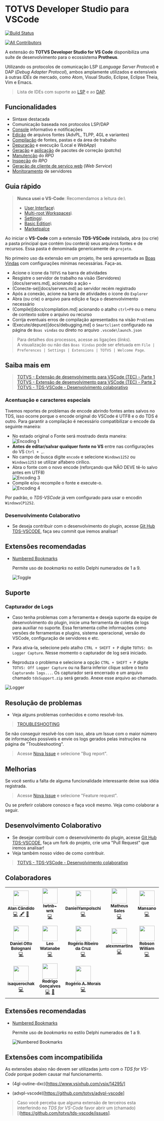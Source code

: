 # TOTVS Developer Studio para VSCode

[![Build Status](https://travis-ci.org/totvs/tds-vscode.svg?branch=master)](https://travis-ci.org/totvs/tds-vscode)

<!-- ALL-CONTRIBUTORS-BADGE:START - Do not remove or modify this section -->

[![All Contributors](https://img.shields.io/badge/all_contributors-15-orange.svg?style=flat-square)](#contributors-)

<!-- ALL-CONTRIBUTORS-BADGE:END -->

A extensão do **TOTVS Developer Studio for VS Code** disponibiliza uma suíte de desenvolvimento para o ecossistema **Protheus**.

Utilizando os protocolos de comunicação LSP (_Language Server Protocol_) e DAP (_Debug Adapter Protocol_), ambos amplamente utilizados e extensíveis à outras _IDEs_ de mercado, como Atom, Visual Studio, Eclipse, Eclipse Theia, Vim e Emacs.

> Lista de IDEs com suporte ao [LSP](https://microsoft.github.io/language-server-protocol/implementors/tools) e ao [DAP](https://microsoft.github.io/debug-adapter-protocol/implementors/tools).

## Funcionalidades

- Sintaxe destacada
- Comunicação baseada nos protocolos LSP/DAP
- [Console](docs/console.md) informativo e notificações
- [Edição](docs/edition.md) de arquivos fontes (AdvPL, TLPP, 4GL e variantes)
- [Compilação](docs/compilation.md) de fontes, pastas e da área de trabalho
- [Depuração](docs/debugger.md) e execução (Local e _WebApp_)
- [Geração](docs/build-patch.md) e [aplicação](docs/apply-patch.md) de pacotes de correção (_patchs_)
- [Manutenção](docs/rpo.md) do _RPO_
- [Inspeção](docs/rpo-inspector.md) do _RPO_
- [Geração de cliente de serviço web](docs/ws-client-generation.md) (_Web Service_)
- [Monitoramento](docs/monitor.md) de servidores

## Guia rápido

> **Nunca usei o VS-Code**: Recomendamos a leitura de:\
>
> - [User Interface](https://code.visualstudio.com/docs/getstarted/userinterface)\
> - [Multi-root Workspaces](https://code.visualstudio.com/docs/editor/multi-root-workspaces)\
> - [Settings](https://code.visualstudio.com/docs/getstarted/settings)\
> - [Basic Edition](https://code.visualstudio.com/docs/editor/codebasics)\
> - [Marketpalce](https://code.visualstudio.com/docs/editor/extension-gallery)

Ao iniciar o **VS-Code** com a extensão **TDS-VSCode** instalada, abra (ou crie) a pasta principal que contém (ou conterá) seus arquivos fontes e de recursos. Essa pasta é denominada genericamente de `projeto`.

No primeiro uso da extensão em um projeto, lhe será apresentada as [Boas Vindas](docs/welcome.md) com configurações mínimas necessárias. Faça-as.

- Acione o icone da `TOTVS` na barra de atividades
- Resgistre o servidor de trabalho na visão (Servidores)[docs/servers.md], acionando a ação `+`
- (Conecte-se)[docs/servers.md] ao servidor recém registrado
- Após a conexão, acione na barra de atividades o icone do `Explorer`
- Abra (ou crie) o arquivo para edição e faça o desenvolvimento necessário
- (Compile)[docs/compilation.md] acionando o atalho `ctrl+F9` ou o menu de contexto sobre o arquivo ou recurso
- Corrija eventuais erros de compilação apresentados na visão `Problems`
- (Execute/depure)[docs/debugging.md] o `Smartclient` configurado na página de `Boas vindas` ou direto no arquivo `.vscode\launch.json`

> Para detalhes dos processos, acesse as ligações (_links_).\
> A visualização ou não das `Boas Vindas` pode ser efetuada em `File | Preferences | Settings | Extensions | TOTVS | Welcome Page`.

## Saiba mais em

> [TOTVS - Extensão de desenvolvimento para VSCode (TEC) - Parte 1](https://www.youtube.com/watch?v=MwIu01Ztfvg)\
> [TOTVS - Extensão de desenvolvimento para VSCode (TEC) - Parte 2](https://www.youtube.com/watch?v=Cz4N0XWCXHY)\
> [TOTVS - TDS-VSCode - Desenvolvimento colaborativo](https://www.youtube.com/watch?v=IGWh5ejxhHU)

### Acentuação e caracteres especiais

Tivemos reportes de problemas de encode abrindo fontes antes salvos no TDS, isso ocorre porque o encode original do VSCode é UTF8 e o do TDS é outro.
Para garantir a compilação é necessário compatibilizar o encode da seguinte maneira:

- No estado original o Fonte será mostrado desta maneira:<br/>
  ![Encoding 1](https://raw.githubusercontent.com/totvs/tds-vscode/master/imagens/encoding/encoding1.png)
- **Antes de editar/salvar qualquer fonte no VS** entre nas configurações do VS `Ctrl + ,`.
- No campo de busca digite `encode` e selecione `Windows1252` ou `Windows1253` se utilizar alfabero cirílico.<br/>
- Abra o fonte com o novo encode (reforçando que NÃO DEVE tê-lo salvo antes em UTF8)<br/>
  ![Encoding 3](https://raw.githubusercontent.com/totvs/tds-vscode/master/imagens/encoding/encoding3.png)
- Compile e/ou recompile o fonte e execute-o.<br/>
  ![Encoding 4](https://raw.githubusercontent.com/totvs/tds-vscode/master/imagens/encoding/encoding4.png)

Por padrão, o _TDS-VSCode_ já vem configurado para usar o encodin `WindowsCP1252`.

### Desenvolvimento Colaborativo

- Se deseja contribuir com o desenvolvimento do plugin, acesse [Git Hub TDS-VSCODE](https://github.com/totvs/tds-vscode), faça seu commit que iremos analisar!

## Extensões recomendadas

- [Numbered Bookmarks](https://marketplace.visualstudio.com/items?itemName=alefragnani.numbered-bookmarks)

  Permite uso de _bookmarks_ no estilo Delphi numerados de 1 a 9.

  ![Toggle](https://github.com/alefragnani/vscode-numbered-bookmarks/raw/master/images/numbered-bookmarks-toggle.png)

## Suporte

### Capturador de Logs

- Caso tenha problemas com a ferramenta e deseja suporte da equipe de desenvolvimento do plugin, inicie uma ferramenta de coleta de logs para auxiliar no suporte. Essa ferramenta colhe informações como versões de ferramentas e plugins, sistema operacional, versão do VSCode, configuração de servidores e etc.

- Para ativa-la, selecione pelo atalho `CTRL + SHIFT + P` digite `TOTVS: On Logger Capture`. Nesse momento o capturador de log será iniciado.

- Reproduza o problema e selecione a opção `CTRL + SHIFT + P` digite `TOTVS: Off Logger Capture` ou na Barra inferior clique sobre o texto `Capturando logs...`. Os capturador será encerrado e um arquivo chamado `tdsSupport.zip` será gerado. Anexe esse arquivo ao chamado.

![Logger](https://raw.githubusercontent.com/totvs/tds-vscode/master/imagens/gifs/Logger.gif)

## Resolução de problemas

- Veja alguns problemas conhecidos e como resolvê-los.

> [TROUBLESHOOTING](https://github.com/totvs/tds-vscode/blob/master/TROUBLESHOOTING.md)

Se não conseguir resolvê-los com isso, abra um Issue com o maior número de informações possíveis e envie os logs gerados pelas instruções na página de "Troubleshooting".

> Acesse [Nova Issue](https://github.com/totvs/tds-vscode/issues/new/choose) e selecione "Bug report".

## Melhorias

Se você sentiu a falta de alguma funcionalidade interessante deixe sua idéia registrada.

> Acesse [Nova Issue](https://github.com/totvs/tds-vscode/issues/new/choose) e selecione "Feature request".

Ou se preferir colabore conosco e faça você mesmo. Veja como colaborar a seguir.

## Desenvolvimento Colaborativo

- Se desejar contribuir com o desenvolvimento do plugin, acesse [Git Hub TDS-VSCODE](https://github.com/totvs/tds-vscode), faça um fork do projeto, crie uma "Pull Request" que iremos analisar!
- Veja também nosso vídeo de como contribuir.

> [TOTVS - TDS-VSCode - Desenvolvimento colaborativo](https://www.youtube.com/watch?v=IGWh5ejxhHU)<br/>

## Colaboradores

<!-- ALL-CONTRIBUTORS-LIST:START - Do not remove or modify this section -->
<!-- prettier-ignore-start -->
<!-- markdownlint-disable -->
<table>
  <tr>
    <td align="center"><a href="https://github.com/brodao"><img src="https://avatars0.githubusercontent.com/u/949914?v=4?s=50" width="50px;" alt=""/><br /><sub><b>Alan Cândido</b></sub></a><br /><a href="https://github.com/totvs/tds-vscode/commits?author=brodao" title="Code">💻</a> <a href="#content-brodao" title="Content">🖋</a> <a href="https://github.com/totvs/tds-vscode/commits?author=brodao" title="Documentation">📖</a></td>
    <td align="center"><a href="https://github.com/lwtnb-wrk"><img src="https://avatars1.githubusercontent.com/u/49563478?v=4?s=50" width="50px;" alt=""/><br /><sub><b>lwtnb-wrk</b></sub></a><br /><a href="https://github.com/totvs/tds-vscode/commits?author=lwtnb-wrk" title="Code">💻</a></td>
    <td align="center"><a href="https://github.com/DanielYampolschi"><img src="https://avatars1.githubusercontent.com/u/10711513?v=4?s=50" width="50px;" alt=""/><br /><sub><b>DanielYampolschi</b></sub></a><br /><a href="https://github.com/totvs/tds-vscode/commits?author=DanielYampolschi" title="Code">💻</a></td>
    <td align="center"><a href="https://github.com/matheus-sales"><img src="https://avatars2.githubusercontent.com/u/11618741?v=4?s=50" width="50px;" alt=""/><br /><sub><b>Matheus Sales</b></sub></a><br /><a href="https://github.com/totvs/tds-vscode/commits?author=matheus-sales" title="Code">💻</a></td>
    <td align="center"><a href="http://youtube.com/user/MansanoRicardo"><img src="https://avatars1.githubusercontent.com/u/33813921?v=4?s=50" width="50px;" alt=""/><br /><sub><b>Mansano</b></sub></a><br /><a href="https://github.com/totvs/tds-vscode/commits?author=ricardomansano" title="Code">💻</a></td>
    <td align="center"><a href="https://github.com/acacioegas"><img src="https://avatars0.githubusercontent.com/u/369099?v=4?s=50" width="50px;" alt=""/><br /><sub><b>Acacio Egas</b></sub></a><br /><a href="https://github.com/totvs/tds-vscode/commits?author=acacioegas" title="Code">💻</a></td>
  </tr>
  <tr>
    <td align="center"><a href="https://github.com/danielbolognani"><img src="https://avatars1.githubusercontent.com/u/25229827?v=4?s=50" width="50px;" alt=""/><br /><sub><b>Daniel Otto Bolognani</b></sub></a><br /><a href="https://github.com/totvs/tds-vscode/commits?author=danielbolognani" title="Code">💻</a></td>
    <td align="center"><a href="https://github.com/leowww"><img src="https://avatars0.githubusercontent.com/u/4183539?v=4?s=50" width="50px;" alt=""/><br /><sub><b>Leo Watanabe</b></sub></a><br /><a href="https://github.com/totvs/tds-vscode/commits?author=leowww" title="Code">💻</a></td>
    <td align="center"><a href="https://github.com/rogeriorc"><img src="https://avatars1.githubusercontent.com/u/2599798?v=4?s=50" width="50px;" alt=""/><br /><sub><b>Rogério Ribeiro da Cruz</b></sub></a><br /><a href="https://github.com/totvs/tds-vscode/commits?author=rogeriorc" title="Code">💻</a></td>
    <td align="center"><a href="https://github.com/alexmmartins"><img src="https://avatars0.githubusercontent.com/u/24897997?v=4?s=50" width="50px;" alt=""/><br /><sub><b>alexmmartins</b></sub></a><br /><a href="https://github.com/totvs/tds-vscode/commits?author=alexmmartins" title="Code">💻</a></td>
    <td align="center"><a href="https://github.com/robsonwilliam"><img src="https://avatars3.githubusercontent.com/u/11349311?v=4?s=50" width="50px;" alt=""/><br /><sub><b>Robson William</b></sub></a><br /><a href="https://github.com/totvs/tds-vscode/commits?author=robsonwilliam" title="Code">💻</a></td>
    <td align="center"><a href="https://github.com/caiadofelipe"><img src="https://avatars3.githubusercontent.com/u/49681823?v=4?s=50" width="50px;" alt=""/><br /><sub><b>FELIPE CAIADO ALMEIDA</b></sub></a><br /><a href="https://github.com/totvs/tds-vscode/commits?author=caiadofelipe" title="Code">💻</a></td>
  </tr>
  <tr>
    <td align="center"><a href="https://github.com/isaquerochak"><img src="https://avatars0.githubusercontent.com/u/19375217?v=4?s=50" width="50px;" alt=""/><br /><sub><b>isaquerochak</b></sub></a><br /><a href="https://github.com/totvs/tds-vscode/commits?author=isaquerochak" title="Code">💻</a></td>
    <td align="center"><a href="https://github.com/rodrigopg"><img src="https://avatars0.githubusercontent.com/u/5282959?v=4?s=50" width="50px;" alt=""/><br /><sub><b>Rodrigo Gonçalves</b></sub></a><br /><a href="https://github.com/totvs/tds-vscode/commits?author=rodrigopg" title="Code">💻</a> <a href="https://github.com/totvs/tds-vscode/issues?q=author%3Arodrigopg" title="Bug reports">🐛</a></td>
    <td align="center"><a href="https://www.linkedin.com/in/ramorais/"><img src="https://avatars0.githubusercontent.com/u/9218184?v=4?s=50" width="50px;" alt=""/><br /><sub><b>Rogério A. Morais</b></sub></a><br /><a href="https://github.com/totvs/tds-vscode/commits?author=ramorais" title="Code">💻</a></td>
  </tr>
</table>

<!-- markdownlint-restore -->
<!-- prettier-ignore-end -->

<!-- ALL-CONTRIBUTORS-LIST:END -->

## Extensões recomendadas

- [Numbered Bookmarks](https://marketplace.visualstudio.com/items?itemName=alefragnani.numbered-bookmarks)

  Permite uso de _bookmarks_ no estilo Delphi numerados de 1 a 9.

  ![Numbered Bookmarks](https://github.com/alefragnani/vscode-numbered-bookmarks/raw/master/images/numbered-bookmarks-toggle.png)

## Extensões com incompatibilida

As extensões abaixo não devem ser utilizadas junto com o _TDS for VS-Code_ porque podem causar mal funcionamento.

- (4gl-outine-dxc)[https://www.vsixhub.com/vsix/14295/]

- (advpl-vscode)[https://github.com/totvs/advpl-vscode]

> Caso você perceba que alguma extensão de terceiros esta interferindo no _TDS for VS-Code_ favor abrir um (chamado)[(https://github.com/totvs/tds-vscode/issues].
